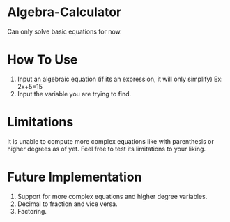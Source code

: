 # Algebra-Calculator
Can only solve basic equations for now.

# How To Use
1. Input an algebraic equation (if its an expression, it will only simplify)
   Ex: 2x+5=15
3. Input the variable you are trying to find. 


# Limitations
It is unable to compute more complex equations like with parenthesis or higher degrees as of yet.
Feel free to test its limitations to your liking.

# Future Implementation
1. Support for more complex equations and higher degree variables.
2. Decimal to fraction and vice versa.
3. Factoring.
